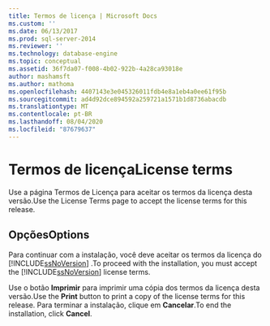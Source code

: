 ```yaml
---
title: Termos de licença | Microsoft Docs
ms.custom: ''
ms.date: 06/13/2017
ms.prod: sql-server-2014
ms.reviewer: ''
ms.technology: database-engine
ms.topic: conceptual
ms.assetid: 36f7da07-f008-4b02-922b-4a28ca93018e
author: mashamsft
ms.author: mathoma
ms.openlocfilehash: 4407143e3e045326011fdb4e8a1eb4a0ee61f95b
ms.sourcegitcommit: ad4d92dce894592a259721a1571b1d8736abacdb
ms.translationtype: MT
ms.contentlocale: pt-BR
ms.lasthandoff: 08/04/2020
ms.locfileid: "87679637"
---
```

# <a name="license-terms"></a><span data-ttu-id="70657-102">Termos de licença</span><span class="sxs-lookup"><span data-stu-id="70657-102">License terms</span></span>
  <span data-ttu-id="70657-103">Use a página Termos de Licença para aceitar os termos da licença desta versão.</span><span class="sxs-lookup"><span data-stu-id="70657-103">Use the License Terms page to accept the license terms for this release.</span></span>  
  
## <a name="options"></a><span data-ttu-id="70657-104">Opções</span><span class="sxs-lookup"><span data-stu-id="70657-104">Options</span></span>  
 <span data-ttu-id="70657-105">Para continuar com a instalação, você deve aceitar os termos da licença do [!INCLUDE[ssNoVersion](../../includes/ssnoversion-md.md)] .</span><span class="sxs-lookup"><span data-stu-id="70657-105">To proceed with the installation, you must accept the [!INCLUDE[ssNoVersion](../../includes/ssnoversion-md.md)] license terms.</span></span>  
  
 <span data-ttu-id="70657-106">Use o botão **Imprimir** para imprimir uma cópia dos termos da licença desta versão.</span><span class="sxs-lookup"><span data-stu-id="70657-106">Use the **Print** button to print a copy of the license terms for this release.</span></span> <span data-ttu-id="70657-107">Para terminar a instalação, clique em **Cancelar**.</span><span class="sxs-lookup"><span data-stu-id="70657-107">To end the installation, click **Cancel**.</span></span>  
  
  
